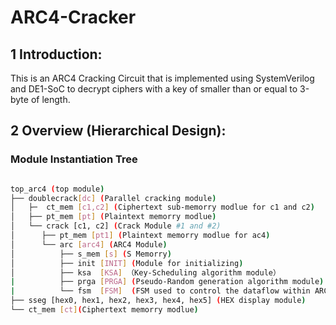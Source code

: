 # ARC4-Cracker
## 1 Introduction: 
This is an ARC4 Cracking Circuit that is implemented using SystemVerilog and DE1-SoC to decrypt ciphers with a key of smaller than or equal to 3-byte of length. 
## 2 Overview (Hierarchical Design):
### Module Instantiation Tree
```bash

top_arc4 (top module)
├── doublecrack[dc] (Parallel cracking module)
│   ├─  ct_mem [c1,c2] (Ciphertext sub-memorry modlue for c1 and c2)
│   ├── pt_mem [pt] (Plaintext memorry modlue)
│   └── crack [c1, c2] (Crack Module #1 and #2)
│      ├── pt_mem [pt1] (Plaintext memorry modlue for ac4)
│      └── arc [arc4] (ARC4 Module)
│          ├── s_mem [s] (S Memorry)
│          ├── init [INIT] (Module for initializing)
│          ├── ksa  [KSA] （Key-Scheduling algorithm module）
|          ├── prga [PRGA] (Pseudo-Random generation algorithm module)
|          └── fsm  [FSM]  (FSM used to control the dataflow within ARC4 )
├── sseg [hex0, hex1, hex2, hex3, hex4, hex5] (HEX display module)
└── ct_mem [ct](Ciphertext memorry modlue)

```

